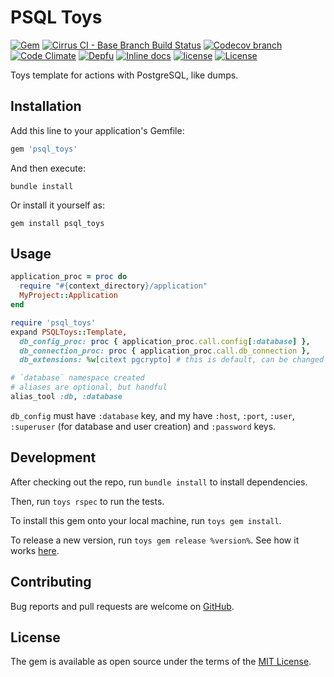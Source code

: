 # PSQL Toys

[![Gem](https://img.shields.io/gem/v/psql_toys.svg?style=flat-square)](https://rubygems.org/gems/psql_toys)
[![Cirrus CI - Base Branch Build Status](https://img.shields.io/cirrus/github/AlexWayfer/psql_toys?style=flat-square)](https://cirrus-ci.com/github/AlexWayfer/psql_toys)
[![Codecov branch](https://img.shields.io/codecov/c/github/AlexWayfer/psql_toys/main.svg?style=flat-square)](https://codecov.io/gh/AlexWayfer/psql_toys)
[![Code Climate](https://img.shields.io/codeclimate/maintainability/AlexWayfer/psql_toys.svg?style=flat-square)](https://codeclimate.com/github/AlexWayfer/psql_toys)
[![Depfu](https://img.shields.io/depfu/AlexWayfer/psql_toys?style=flat-square)](https://depfu.com/repos/github/AlexWayfer/psql_toys)
[![Inline docs](https://inch-ci.org/github/AlexWayfer/psql_toys.svg?branch=main)](https://inch-ci.org/github/AlexWayfer/psql_toys)
[![license](https://img.shields.io/github/license/AlexWayfer/psql_toys.svg?style=flat-square)](https://github.com/AlexWayfer/psql_toys/blob/main/LICENSE.txt)
[![License](https://img.shields.io/github/license/AlexWayfer/psql_toys.svg?style=flat-square)](LICENSE.txt)

Toys template for actions with PostgreSQL, like dumps.

## Installation

Add this line to your application's Gemfile:

```ruby
gem 'psql_toys'
```

And then execute:

```shell
bundle install
```

Or install it yourself as:

```shell
gem install psql_toys
```

## Usage

```ruby
application_proc = proc do
  require "#{context_directory}/application"
  MyProject::Application
end

require 'psql_toys'
expand PSQLToys::Template,
  db_config_proc: proc { application_proc.call.config[:database] },
  db_connection_proc: proc { application_proc.call.db_connection },
  db_extensions: %w[citext pgcrypto] # this is default, can be changed

# `database` namespace created
# aliases are optional, but handful
alias_tool :db, :database
```

`db_config` must have `:database` key, and my have `:host`, `:port`, `:user`,
`:superuser` (for database and user creation) and `:password` keys.

## Development

After checking out the repo, run `bundle install` to install dependencies.

Then, run `toys rspec` to run the tests.

To install this gem onto your local machine, run `toys gem install`.

To release a new version, run `toys gem release %version%`.
See how it works [here](https://github.com/AlexWayfer/gem_toys#release).

## Contributing

Bug reports and pull requests are welcome on [GitHub](https://github.com/AlexWayfer/psql_toys).

## License

The gem is available as open source under the terms of the
[MIT License](https://opensource.org/licenses/MIT).

